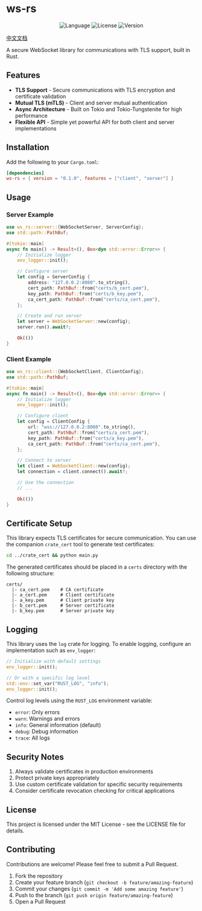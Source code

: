 # ws-rs

<p align="center">
  <img src="https://img.shields.io/badge/language-rust-orange" alt="Language">
  <img src="https://img.shields.io/badge/license-MIT-blue" alt="License">
  <img src="https://img.shields.io/badge/version-0.1.0-green" alt="Version">
</p>

[中文文档](./README_zh.md)

A secure WebSocket library for communications with TLS support, built in Rust.

## Features

- **TLS Support** - Secure communications with TLS encryption and certificate validation
- **Mutual TLS (mTLS)** - Client and server mutual authentication
- **Async Architecture** - Built on Tokio and Tokio-Tungstenite for high performance
- **Flexible API** - Simple yet powerful API for both client and server implementations

## Installation

Add the following to your `Cargo.toml`:

```toml
[dependencies]
ws-rs = { version = "0.1.0", features = ["client", "server"] }
```

## Usage

### Server Example

```rust
use ws_rs::server::{WebSocketServer, ServerConfig};
use std::path::PathBuf;

#[tokio::main]
async fn main() -> Result<(), Box<dyn std::error::Error>> {
    // Initialize logger
    env_logger::init();

    // Configure server
    let config = ServerConfig {
        address: "127.0.0.2:8080".to_string(),
        cert_path: PathBuf::from("certs/b_cert.pem"),
        key_path: PathBuf::from("certs/b_key.pem"),
        ca_cert_path: PathBuf::from("certs/ca_cert.pem"),
    };

    // Create and run server
    let server = WebSocketServer::new(config);
    server.run().await?;

    Ok(())
}
```

### Client Example

```rust
use ws_rs::client::{WebSocketClient, ClientConfig};
use std::path::PathBuf;

#[tokio::main]
async fn main() -> Result<(), Box<dyn std::error::Error>> {
    // Initialize logger
    env_logger::init();

    // Configure client
    let config = ClientConfig {
        url: "wss://127.0.0.2:8080".to_string(),
        cert_path: PathBuf::from("certs/a_cert.pem"),
        key_path: PathBuf::from("certs/a_key.pem"),
        ca_cert_path: PathBuf::from("certs/ca_cert.pem"),
    };

    // Connect to server
    let client = WebSocketClient::new(config);
    let connection = client.connect().await?;

    // Use the connection
    // ...

    Ok(())
}
```

## Certificate Setup

This library expects TLS certificates for secure communication. You can use the companion `crate_cert` tool to generate test certificates:

```bash
cd ../crate_cert && python main.py
```

The generated certificates should be placed in a `certs` directory with the following structure:

```
certs/
  |- ca_cert.pem    # CA certificate
  |- a_cert.pem     # Client certificate
  |- a_key.pem      # Client private key
  |- b_cert.pem     # Server certificate
  |- b_key.pem      # Server private key
```

## Logging

This library uses the `log` crate for logging. To enable logging, configure an implementation such as `env_logger`:

```rust
// Initialize with default settings
env_logger::init();

// Or with a specific log level
std::env::set_var("RUST_LOG", "info");
env_logger::init();
```

Control log levels using the `RUST_LOG` environment variable:

- `error`: Only errors
- `warn`: Warnings and errors
- `info`: General information (default)
- `debug`: Debug information
- `trace`: All logs

## Security Notes

1. Always validate certificates in production environments
2. Protect private keys appropriately
3. Use custom certificate validation for specific security requirements
4. Consider certificate revocation checking for critical applications

## License

This project is licensed under the MIT License - see the LICENSE file for details.

## Contributing

Contributions are welcome! Please feel free to submit a Pull Request.

1. Fork the repository
2. Create your feature branch (`git checkout -b feature/amazing-feature`)
3. Commit your changes (`git commit -m 'Add some amazing feature'`)
4. Push to the branch (`git push origin feature/amazing-feature`)
5. Open a Pull Request
